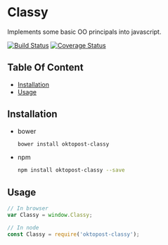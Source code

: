 # Classy

Implements some basic OO principals into javascript.

[![Build Status](https://travis-ci.org/Oktopost/classy.svg?branch=master)](https://travis-ci.org/Oktopost/classy)
[![Coverage Status](https://coveralls.io/repos/github/Oktopost/classy/badge.svg?branch=master&1)](https://coveralls.io/github/Oktopost/classy?branch=master&1)

## Table Of Content

  * [Installation](#installation)
  * [Usage](#usage)
    
## Installation

* bower
    ```bash
    bower install oktopost-classy
    ```
* npm
    ```bash
    npm install oktopost-classy --save
    ```

## Usage

```js
// In browser
var Classy = window.Classy;

// In node
const Classy = require('oktopost-classy');
```